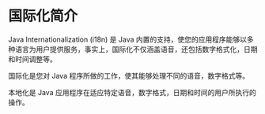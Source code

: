 # 国际化简介

Java Internationalization (i18n) 是 Java 内置的支持，使您的应用程序能够以多种语言为用户提供服务，事实上，国际化不仅涵盖语音，还包括数字格式化，日期和时间调整等。

国际化是您对 Java 程序所做的工作，使其能够处理不同的语音，数字格式等。

本地化是 Java 应用程序在适应特定语音，数字格式，日期和时间的用户所执行的操作。





